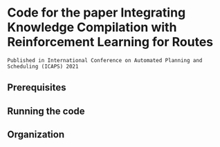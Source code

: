# Code for the paper Integrating Knowledge Compilation with Reinforcement Learning for Routes
    Published in International Conference on Automated Planning and Scheduling (ICAPS) 2021

## Prerequisites


## Running the code


## Organization
